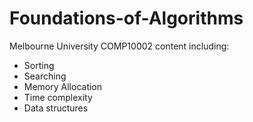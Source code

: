 # Foundations-of-Algorithms
Melbourne University COMP10002 content including:
* Sorting
* Searching
* Memory Allocation
* Time complexity
* Data structures
